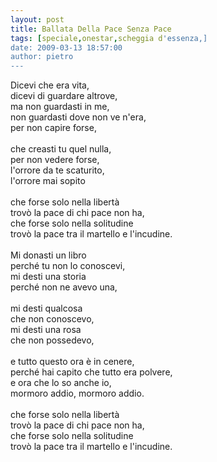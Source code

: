 ```yaml
---
layout: post
title: Ballata Della Pace Senza Pace
tags: [speciale,onestar,scheggia d'essenza,]
date: 2009-03-13 18:57:00
author: pietro
---
```

Dicevi che era vita,<br/>dicevi di guardare altrove,<br/>ma non guardasti in me,<br/>non guardasti dove non ve n'era,<br/>per non capire forse,<br/><br/>che creasti tu quel nulla,<br/>per non vedere forse,<br/>l'orrore da te scaturito,<br/>l'orrore mai sopito<br/><br/>che forse solo nella libertà<br/>trovò la pace di chi pace non ha,<br/>che forse solo nella solitudine<br/>trovò la pace tra il martello e l'incudine.<br/><br/>Mi donasti un libro<br/>perché tu non lo conoscevi,<br/>mi desti una storia<br/>perché non ne avevo una,<br/><br/>mi desti qualcosa<br/>che non conoscevo,<br/>mi desti una rosa<br/>che non possedevo,<br/><br/>e tutto questo ora è in cenere,<br/>perché hai capito che tutto era polvere,<br/>e ora che lo so anche io,<br/>mormoro addio, mormoro addio.<br/><br/>che forse solo nella libertà<br/>trovò la pace di chi pace non ha,<br/>che forse solo nella solitudine<br/>trovò la pace tra il martello e l'incudine.
